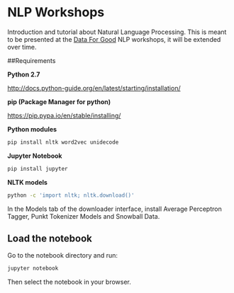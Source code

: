 # NLP Workshops
Introduction and tutorial about Natural Language Processing.
This is meant to be presented at the [Data For Good](http://www.dataforgood.fr/) NLP workshops, it will be extended over time.

##Requirements

**Python 2.7**

http://docs.python-guide.org/en/latest/starting/installation/

**pip (Package Manager for python)**

https://pip.pypa.io/en/stable/installing/

**Python modules**

```bash
pip install nltk word2vec unidecode
```

**Jupyter Notebook**

```bash
pip install jupyter
```

**NLTK models**

```bash
python -c 'import nltk; nltk.download()'
```

In the Models tab of the downloader interface, install Average Perceptron Tagger, Punkt Tokenizer Models and Snowball Data.

## Load the notebook

Go to the notebook directory and run:

```bash
jupyter notebook
```

Then select the notebook in your browser.